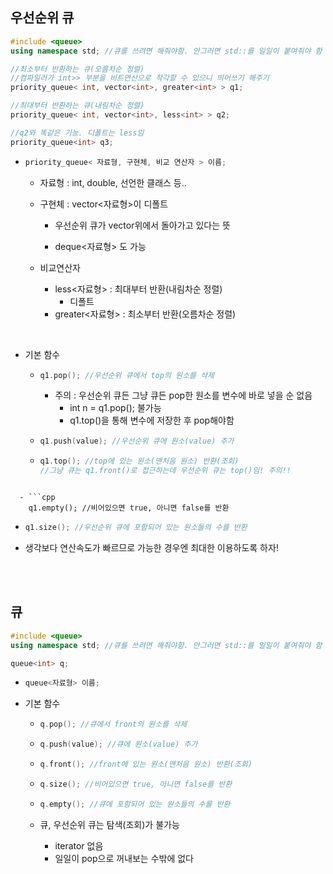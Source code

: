 ## 우선순위 큐

```cpp
#include <queue> 
using namespace std; //큐를 쓰려면 해줘야함. 안그러면 std::를 일일이 붙여줘야 함

//최소부터 반환하는 큐(오름차순 정렬)
//컴파일러가 int>> 부분을 비트연산으로 착각할 수 있으니 띄어쓰기 해주기
priority_queue< int, vector<int>, greater<int> > q1;

//최대부터 반환하는 큐(내림차순 정렬)
priority_queue< int, vector<int>, less<int> > q2;

//q2와 똑같은 기능. 디폴트는 less임
priority_queue<int> q3;
```

- ```cpp
  priority_queue< 자료형, 구현체, 비교 연산자 > 이름;
  ```

  - 자료형 : int, double, 선언한 클래스 등..

  - 구현체 : vector<자료형>이 디폴트

    - 우선순위 큐가 vector위에서 돌아가고 있다는 뜻

    - deque<자료형> 도 가능

  - 비교연산자

    - less<자료형> : 최대부터 반환(내림차순 정렬)
      - 디폴트
    - greater<자료형> : 최소부터 반환(오름차순 정렬)

<br>

- 기본 함수

  - ```cpp
    q1.pop(); //우선순위 큐에서 top의 원소를 삭제
    ```

    - 주의 : 우선순위 큐든 그냥 큐든 pop한 원소를 변수에 바로 넣을 순 없음
      - int n = q1.pop(); 불가능
      - q1.top()을 통해 변수에 저장한 후 pop해야함

  - ```cpp
    q1.push(value); //우선순위 큐에 원소(value) 추가
    ```

  - ```cpp
    q1.top(); //top에 있는 원소(맨처음 원소) 반환(조회)
    //그냥 큐는 q1.front()로 접근하는데 우선순위 큐는 top()임! 주의!!
```
    
  - ```cpp
    q1.empty(); //비어있으면 true, 아니면 false를 반환
  ```
  
  - ```cpp
    q1.size(); //우선순위 큐에 포함되어 있는 원소들의 수를 반환
    ```

- 생각보다 연산속도가 빠르므로 가능한 경우엔 최대한 이용하도록 하자!

<br><br>

## 큐

```cpp
#include <queue>
using namespace std; //큐를 쓰려면 해줘야함. 안그러면 std::를 일일이 붙여줘야 함

queue<int> q;
```

- ```cpp
  queue<자료형> 이름;
  ```

- 기본 함수

  - ```cpp
    q.pop(); //큐에서 front의 원소를 삭제
    ```

  - ```cpp
    q.push(value); //큐에 원소(value) 추가
    ```

  - ```cpp
    q.front(); //front에 있는 원소(맨처음 원소) 반환(조회)
    ```

  - ```cpp
    q.size(); //비어있으면 true, 아니면 false를 반환
    ```

  - ```cpp
    q.empty(); //큐에 포함되어 있는 원소들의 수를 반환
    ```

  
  - 큐, 우선순위 큐는 탐색(조회)가 불가능
    - iterator 없음
    - 일일이 pop으로 꺼내보는 수밖에 없다